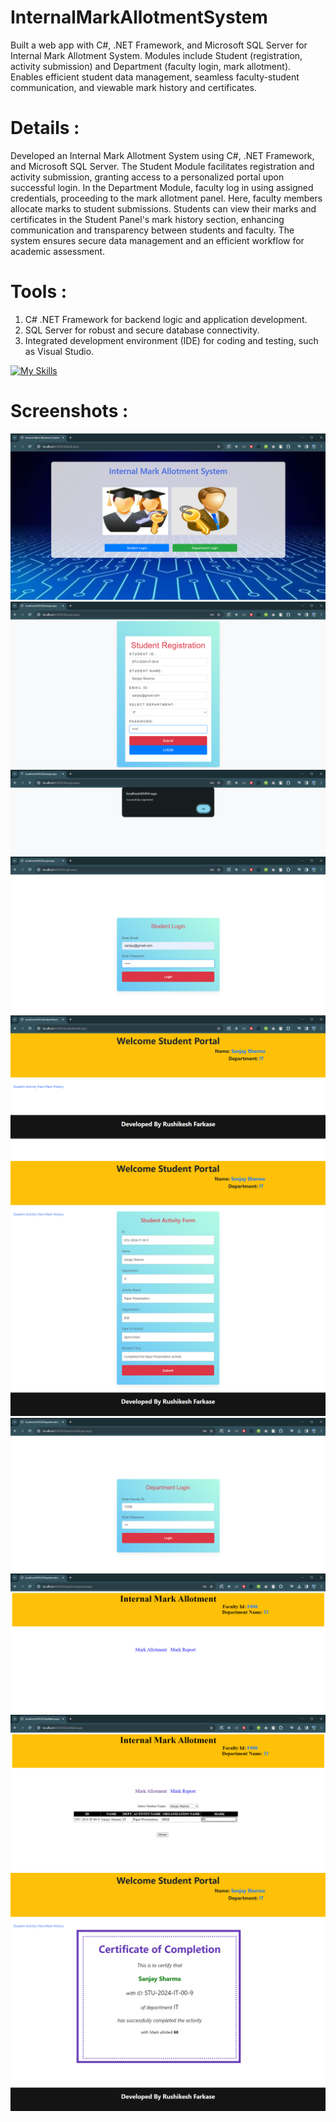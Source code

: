 # InternalMarkAllotmentSystem
Built a web app with C#, .NET Framework, and Microsoft SQL Server for Internal Mark Allotment System. Modules include Student (registration, activity submission) and Department (faculty login, mark allotment). Enables efficient student data management, seamless faculty-student communication, and viewable mark history and certificates.

# Details :

Developed an Internal Mark Allotment System using C#, .NET Framework, and Microsoft SQL Server. The Student Module facilitates registration and activity submission, granting access to a personalized portal upon successful login. In the Department Module, faculty log in using assigned credentials, proceeding to the mark allotment panel. Here, faculty members allocate marks to student submissions. Students can view their marks and certificates in the Student Panel's mark history section, enhancing communication and transparency between students and faculty. The system ensures secure data management and an efficient workflow for academic assessment.

# Tools :
1. C# .NET Framework for backend logic and application development.
2. SQL Server for robust and secure database connectivity.
3. Integrated development environment (IDE) for coding and testing, such as Visual Studio.

[![My Skills](https://skillicons.dev/icons?i=cs,dotnet,visualstudio,sql)](https://skillicons.dev)

# Screenshots :
![Screenshot](https://github.com/Rushi018/InternalMarkAllotmentSystem/blob/971442b61ae228f7e814ba6f8fe83ef371037382/default.png)
![Screenshot](https://github.com/Rushi018/InternalMarkAllotmentSystem/blob/971442b61ae228f7e814ba6f8fe83ef371037382/SRegistration.png)
![Screenshot](https://github.com/Rushi018/InternalMarkAllotmentSystem/blob/971442b61ae228f7e814ba6f8fe83ef371037382/SSReg.png)
![Screenshot](https://github.com/Rushi018/InternalMarkAllotmentSystem/blob/971442b61ae228f7e814ba6f8fe83ef371037382/SLogin.png)
![Screenshot](https://github.com/Rushi018/InternalMarkAllotmentSystem/blob/971442b61ae228f7e814ba6f8fe83ef371037382/SPanel.png)
![Screenshot](https://github.com/Rushi018/InternalMarkAllotmentSystem/blob/971442b61ae228f7e814ba6f8fe83ef371037382/screencapture-localhost-65454-Student-Activity-aspx-2024-01-28-11_54_21.png)
![Screenshot](https://github.com/Rushi018/InternalMarkAllotmentSystem/blob/971442b61ae228f7e814ba6f8fe83ef371037382/DLogin.png)
![Screenshot](https://github.com/Rushi018/InternalMarkAllotmentSystem/blob/971442b61ae228f7e814ba6f8fe83ef371037382/DPanel.png)
![Screenshot](https://github.com/Rushi018/InternalMarkAllotmentSystem/blob/971442b61ae228f7e814ba6f8fe83ef371037382/DMark.png)
![Screenshot](https://github.com/Rushi018/InternalMarkAllotmentSystem/blob/971442b61ae228f7e814ba6f8fe83ef371037382/screencapture-localhost-65454-View-History-aspx-2024-01-28-11_59_16.png)
